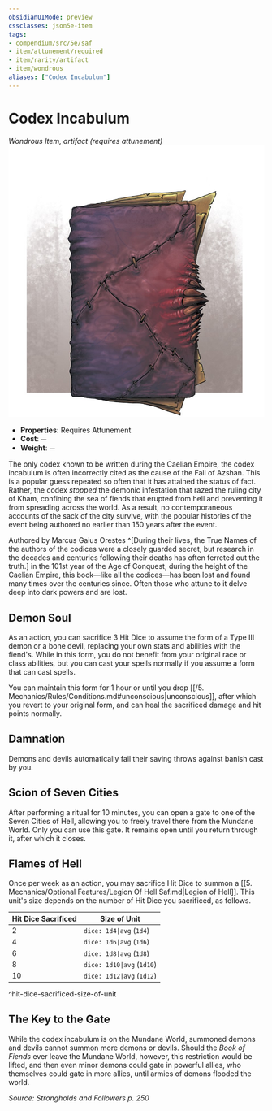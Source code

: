 ```yaml
---
obsidianUIMode: preview
cssclasses: json5e-item
tags:
- compendium/src/5e/saf
- item/attunement/required
- item/rarity/artifact
- item/wondrous
aliases: ["Codex Incabulum"]
---
```

# Codex Incabulum
*Wondrous Item, artifact (requires attunement)*  
![](https://raw.githubusercontent.com/TheGiddyLimit/homebrew/master/_img/SaF/codex-incabulum.jpg#right)  

- **Properties**: Requires Attunement
- **Cost**: ⏤
- **Weight**: ⏤

The only codex known to be written during the Caelian Empire, the codex incabulum is often incorrectly cited as the cause of the Fall of Azshan. This is a popular guess repeated so often that it has attained the status of fact. Rather, the codex *stopped* the demonic infestation that razed the ruling city of Kham, confining the sea of fiends that erupted from hell and preventing it from spreading across the world. As a result, no contemporaneous accounts of the sack of the city survive, with the popular histories of the event being authored no earlier than 150 years after the event.

Authored by Marcus Gaius Orestes ^[During their lives, the True Names of the authors of the codices were a closely guarded secret, but research in the decades and centuries following their deaths has often ferreted out the truth.] in the 101st year of the Age of Conquest, during the height of the Caelian Empire, this book—like all the codices—has been lost and found many times over the centuries since. Often those who attune to it delve deep into dark powers and are lost.

## Demon Soul

As an action, you can sacrifice 3 Hit Dice to assume the form of a Type III demon or a bone devil, replacing your own stats and abilities with the fiend's. While in this form, you do not benefit from your original race or class abilities, but you can cast your spells normally if you assume a form that can cast spells.

You can maintain this form for 1 hour or until you drop [[/5. Mechanics/Rules/Conditions.md#unconscious\|unconscious]], after which you revert to your original form, and can heal the sacrificed damage and hit points normally.

## Damnation

Demons and devils automatically fail their saving throws against banish cast by you.

## Scion of Seven Cities

After performing a ritual for 10 minutes, you can open a gate to one of the Seven Cities of Hell, allowing you to freely travel there from the Mundane World. Only you can use this gate. It remains open until you return through it, after which it closes.

## Flames of Hell

Once per week as an action, you may sacrifice Hit Dice to summon a [[5. Mechanics/Optional Features/Legion Of Hell Saf.md\|Legion of Hell]]. This unit's size depends on the number of Hit Dice you sacrificed, as follows.

| Hit Dice Sacrificed | Size of Unit |
|---------------------|--------------|
| 2 | `dice: 1d4\|avg` (`1d4`) |
| 4 | `dice: 1d6\|avg` (`1d6`) |
| 6 | `dice: 1d8\|avg` (`1d8`) |
| 8 | `dice: 1d10\|avg` (`1d10`) |
| 10 | `dice: 1d12\|avg` (`1d12`) |
^hit-dice-sacrificed-size-of-unit

## The Key to the Gate

While the codex incabulum is on the Mundane World, summoned demons and devils cannot summon more demons or devils. Should the *Book of Fiends* ever leave the Mundane World, however, this restriction would be lifted, and then even minor demons could gate in powerful allies, who themselves could gate in more allies, until armies of demons flooded the world.

*Source: Strongholds and Followers p. 250*